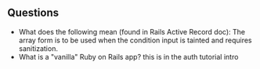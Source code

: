 ## Questions
- What does the following mean (found in Rails Active Record doc): The array form is to be used when the condition input is tainted and requires sanitization.
- What is a "vanilla" Ruby on Rails app? this is in the auth tutorial intro
